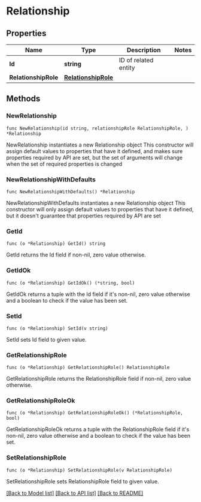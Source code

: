# Relationship

## Properties

Name | Type | Description | Notes
------------ | ------------- | ------------- | -------------
**Id** | **string** | ID of related entity | 
**RelationshipRole** | [**RelationshipRole**](RelationshipRole.md) |  | 

## Methods

### NewRelationship

`func NewRelationship(id string, relationshipRole RelationshipRole, ) *Relationship`

NewRelationship instantiates a new Relationship object
This constructor will assign default values to properties that have it defined,
and makes sure properties required by API are set, but the set of arguments
will change when the set of required properties is changed

### NewRelationshipWithDefaults

`func NewRelationshipWithDefaults() *Relationship`

NewRelationshipWithDefaults instantiates a new Relationship object
This constructor will only assign default values to properties that have it defined,
but it doesn't guarantee that properties required by API are set

### GetId

`func (o *Relationship) GetId() string`

GetId returns the Id field if non-nil, zero value otherwise.

### GetIdOk

`func (o *Relationship) GetIdOk() (*string, bool)`

GetIdOk returns a tuple with the Id field if it's non-nil, zero value otherwise
and a boolean to check if the value has been set.

### SetId

`func (o *Relationship) SetId(v string)`

SetId sets Id field to given value.


### GetRelationshipRole

`func (o *Relationship) GetRelationshipRole() RelationshipRole`

GetRelationshipRole returns the RelationshipRole field if non-nil, zero value otherwise.

### GetRelationshipRoleOk

`func (o *Relationship) GetRelationshipRoleOk() (*RelationshipRole, bool)`

GetRelationshipRoleOk returns a tuple with the RelationshipRole field if it's non-nil, zero value otherwise
and a boolean to check if the value has been set.

### SetRelationshipRole

`func (o *Relationship) SetRelationshipRole(v RelationshipRole)`

SetRelationshipRole sets RelationshipRole field to given value.



[[Back to Model list]](../README.md#documentation-for-models) [[Back to API list]](../README.md#documentation-for-api-endpoints) [[Back to README]](../README.md)



